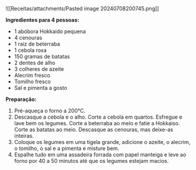![[Receitas/attachments/Pasted image 20240708200745.png]]


**Ingredientes para 4 pessoas:**

- 1 abóbora Hokkaido pequena
- 4 cenouras
- 1 raiz de beterraba
- 1 cebola roxa
- 150 gramas de batatas
- 2 dentes de alho
- 3 colheres de azeite
- Alecrim fresco
- Tomilho fresco
- Sal e pimenta a gosto

**Preparação:**

1. Pré-aqueça o forno a 200°C.
2. Descasque a cebola e o alho. Corte a cebola em quartos. Esfregue e lave bem os legumes. Corte a beterraba ao meio e fatie a Hokkaiso. Corte as batatas ao meio. Descasque as cenouras, mas deixe-as inteiras.
3. Coloque os legumes em uma tigela grande, adicione o azeite, o alecrim, o tomilho, o sal e a pimenta e misture bem.
4. Espalhe tudo em uma assadeira forrada com papel manteiga e leve ao forno por 40 a 50 minutos até que os legumes estejam macios.